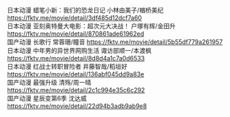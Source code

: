 日本动漫  蜡笔小新：我们的恐龙日记         小林由美子/楢桥美纪  https://fktv.me/movie/detail/3df485d12dcf7a60  
日本动漫  亚刻奥特曼大电影：超次元大决战！  户塚有辉/金田升     https://fktv.me/movie/detail/870861ade61962ed  
国产动漫  长歌行                          常蓉珊/瞳音        https://fktv.me/movie/detail/5b55df779a261957  
日本动漫  中年男的异世界网购生活           诹访部顺一/本渡枫   https://fktv.me/movie/detail/8d8d4a1c7a0d6533  
日本动漫  红战士转职冒险者                 井藤智哉/稻垣好    https://fktv.me/movie/detail/136abf045dd9a83e  
国产动漫  最强升级                        清殇/周一晴        https://fktv.me/movie/detail/2c1c994e35c6c292  
国产动漫  星辰变第6季                     沈达威             https://fktv.me/movie/detail/22d94b3adb9ab9e8  
